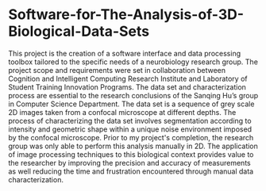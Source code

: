 Software-for-The-Analysis-of-3D-Biological-Data-Sets
====================================================
This
project
is
the
creation
of
a
software
interface
and
data
processing
toolbox
tailored
to
the
specific
needs
of
a
neurobiology
research
group.
The
project
scope
and
requirements
were
set
in
collaboration
between
Cognition
and
Intelligent
Computing
Research
Institute
and
Laboratory
of
Student
Training
Innovation
Programs.
The
data
set
and
characterization
process
are
essential
to
the
research
conclusions
of
the
Sanqing
Hu’s
group
in
Computer
Science
Department.
The
data
set
is
a
sequence
of
grey
scale
2D
images
taken
from
a
confocal
microscope
at
different
depths.
The
process
of
characterizing
the
data
set
involves
segmentation
according
to
intensity
and
geometric
shape
within
a
unique
noise
environment
imposed
by
the
confocal
microscope.
Prior
to
my
project's
completion,
the
research
group
was
only
able
to
perform
this
analysis
manually
in
2D.
The
application
of
image
processing
techniques
to
this
biological
context
provides
value
to
the
researcher
by
improving
the
precision
and
accuracy
of
measurements
as
well
reducing
the
time
and
frustration
encountered
through
manual
data
characterization.
